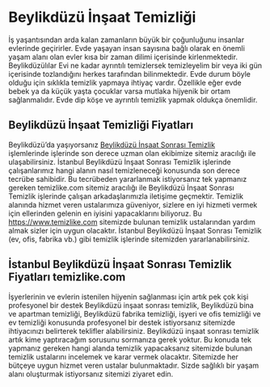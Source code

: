 # Beylikdüzü İnşaat Temizliği
İş yaşantısından arda kalan zamanların büyük bir çoğunluğunu insanlar evlerinde geçirirler. Evde yaşayan insan sayısına bağlı olarak en önemli yaşam alanı olan evler kısa bir zaman dilimi içerisinde kirlenmektedir. Beylikdüzülılar Evi ne kadar ayrıntılı temizlersek temizleyelim bir veya iki gün içerisinde tozlandığını herkes tarafından bilinmektedir. Evde durum böyle olduğu için sıklıkla temizlik yapmaya ihtiyaç vardır. Özellikle eğer evde bebek ya da küçük yaşta çocuklar varsa mutlaka hijyenik bir ortam sağlanmalıdır. Evde dip köşe ve ayrıntılı temizlik yapmak oldukça önemlidir.

## Beylikdüzü İnşaat Temizliği Fiyatları

Beylikdüzü’da yaşıyorsanız [Beylikdüzü İnşaat Sonrası Temizlik](https://www.temizlike.com/beylikduzu/)  
 işlemlerinde işlerinde son derece uzman olan ekibimize sitemiz aracılığı ile ulaşabilirsiniz. İstanbul Beylikdüzü İnşaat Sonrası Temizlik işlerinde çalışanlarımız hangi alanın nasıl temizleneceği konusunda son derece tecrübe sahibidir. Bu tecrübeden yararlanmak istiyorsanız tek yapmanız gereken temizlike.com sitemiz aracılığı ile Beylikdüzü İnşaat Sonrası Temizlik işlerinde çalışan arkadaşlarımızla iletişime geçmektir. Temizlik alanında hizmet veren ustalarımıza güveniyor, sizlere en iyi hizmeti vermek için ellerinden gelenin en iyisini yapacaklarını biliyoruz.
Bu https://www.temizlike.com sitemizde bulunan temizlik ustalarından yardım almak sizler için uygun olacaktır. İstanbul Beylikdüzü İnşaat Sonrası Temizlik (ev, ofis, fabrika vb.) gibi temizlik işlerinde sitemizden yararlanabilirsiniz.

## İstanbul Beylikdüzü İnşaat Sonrası Temizlik Fiyatları temizlike.com

İşyerlerinin ve evlerin istenilen hijyenin sağlanması için artık pek çok kişi profesyonel bir destek Beylikdüzü inşaat sonrası temizlik, Beylikdüzü bina ve apartman temizliği, Beylikdüzü fabrika temizliği, işyeri ve ofis temizliği ve ev temizliği konusunda profesyonel bir destek istiyorsanız sitemizde ihtiyacınızı belirterek teklifler alabilirsiniz. Beylikdüzü inşaat sonrası temizlik artık kime yaptıracağım sorusunu sormanıza gerek yoktur. Bu konuda tek yapmanız gereken hangi alanda temizlik yapacaksanız sitemizde bulunan temizlik ustalarını incelemek ve karar vermek olacaktır. Sitemizde her bütçeye uygun hizmet veren ustalar bulunmaktadır. Sizde sağlıklı bir yaşam alanı oluşturmak istiyorsanız sitemizi ziyaret edin.
